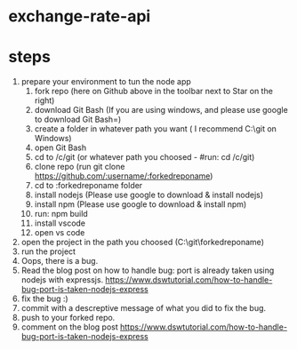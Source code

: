 # exchange-rate-api

# steps
1. prepare your environment to tun the node app
    1. fork repo (here on Github above in the toolbar next to Star on the right)
    1. download Git Bash (If you are using windows, and please use google to download Git Bash=)
    1. create a folder in whatever path you want ( I recommend C:\git on Windows)
    1. open Git Bash
    1. cd to /c/git (or whatever path you choosed - #run: cd /c/git)
    1. clone repo (run git clone https://github.com/:username/:forkedreponame)
    1. cd to :forkedreponame folder
    1. install nodejs (Please use google to download & install nodejs)
    1. install npm (Please use google to download & install npm)
    1. run: npm build
    1. install vscode
    1. open vs code
1. open the project in the path you choosed (C:\git\forkedreponame)
1. run the project
1. Oops, there is a bug.
1. Read the blog post on how to handle bug: port is already taken using nodejs with expressjs. https://www.dswtutorial.com/how-to-handle-bug-port-is-taken-nodejs-express
1. fix the bug :)
1. commit with a descreptive message of what you did to fix the bug.
1. push to your forked repo.
1. comment on the blog post https://www.dswtutorial.com/how-to-handle-bug-port-is-taken-nodejs-express
